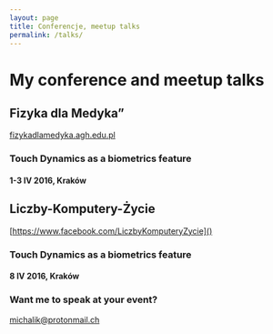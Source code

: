 ```yaml
---
layout: page
title: Conferencje, meetup talks
permalink: /talks/
---
```


# My conference and meetup talks

## Fizyka dla Medyka”
[fizykadlamedyka.agh.edu.pl]()
### Touch Dynamics as a biometrics feature
#### 1-3 IV 2016, Kraków


## Liczby-Komputery-Życie
[https://www.facebook.com/LiczbyKomputeryZycie]()
### Touch Dynamics as a biometrics feature
#### 8 IV 2016, Kraków


### Want me to speak at your event?

[michalik@protonmail.ch](mailto:michalik@protonmail.ch)